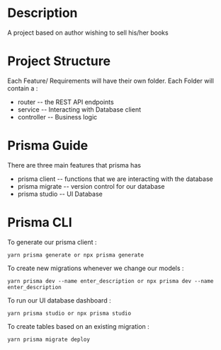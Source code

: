 # Description
A project based on author wishing to sell his/her books
# Project Structure 
Each Feature/ Requirements will have their own folder.
Each Folder will contain a :
- router -- the REST API endpoints
- service -- Interacting with Database client
- controller -- Business logic

# Prisma Guide 
There are three main features that prisma has
- prisma client -- functions that we are interacting with the database
- prisma migrate -- version control for our database
- prisma studio -- UI Database

# Prisma CLI

To generate our prisma client :
``` 
yarn prisma generate or npx prisma generate
```

To create new migrations whenever we change our models :
```
yarn prisma dev --name enter_description or npx prisma dev --name enter_description
```

To run our UI database dashboard :
```
yarn prisma studio or npx prisma studio
```

To create tables based on an existing migration :
```
yarn prisma migrate deploy
```